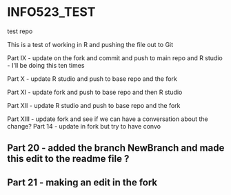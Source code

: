 # INFO523_TEST
test repo

This is a test of working in R and pushing the file out to Git



Part IX - update on the fork and commit and push to main repo and R studio - I'll be doing this ten times

Part X - update R studio and push to base repo and the fork

Part XI - update fork and push to base repo and then R studio

Part XII - update R studio and push to base repo and the fork 

Part XIII - update fork and see if we can have a conversation about the change? 
Part 14 - update in fork but try to have convo 



## Part 20 - added the branch NewBranch and made this edit to the readme file ? 


## Part 21 - making an edit in the fork

